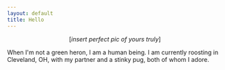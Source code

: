 ```yaml
---
layout: default
title: Hello
---
```


<p style="text-align: center;">
  [<em>insert perfect pic of yours truly</em>]
</p>

When I'm not a green heron, I am a human being. I am currently roosting in Cleveland, OH,
with my partner and a stinky pug, both of whom I adore.
